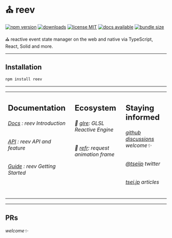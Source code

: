 # ⛪️ reev

<p align="center">

[![ npm version ](
    <https://img.shields.io/npm/v/reev?style=flat&colorA=000&colorB=000>)](
    <https://www.npmjs.com/package/reev>)
[![ downloads ](
    <https://img.shields.io/npm/dm/reev.svg?style=flat&colorA=000&colorB=000>)](
    <https://www.npmtrends.com/reev>)
[![ license MIT ](
    <https://img.shields.io/npm/l/reev?style=flat&colorA=000&colorB=000>)](
    <https://github.com/tseijp/reev>)
[![ docs available ](
    <https://img.shields.io/badge/docs-available-000.svg?style=flat&colorA=000>)](
    <https://reev.tsei.jp/>)
[![ bundle size ](
    <https://img.shields.io/bundlephobia/minzip/reev?style=flat&colorA=000&colorB=000>)](
    <https://bundlephobia.com/package/reev@latest>)

⛪️ reactive event state manager on the web and native via TypeScript, React, Solid and more.

</p>

---

## Installation

```ruby
npm install reev
```

---

<table>
<td width="1000px" valign="top">

## Documentation

###### [Docs][docs] : reev Introduction

###### [API][api] : reev API and feature

###### [Guide][guide] : reev Getting Started

[docs]: https://reev.tsei.jp/docs
[api]: https://reev.tsei.jp/api
[guide]: https://reev.tsei.jp/guide

</td>
<td width="1000px" valign="top">

## Ecosystem

###### 🌇 [glre][glre]: GLSL Reactive Engine

###### 🌃 [refr][refr]: request animation frame

[glre]: https://github.com/tseijp/reev
[refr]: https://github.com/tseijp/refr

</td>
<td width="1000px" valign="top">

## Staying informed

###### [github discussions][github] welcome✨

###### [@tseijp][twitter] twitter

###### [tsei.jp][articles] articles

[github]: https://github.com/tseijp/reev/discussions
[twitter]: https://twitter.com/tseijp
[articles]: https://tsei.jp/articles

</td>
</table>

---

## PRs

###### welcome✨
